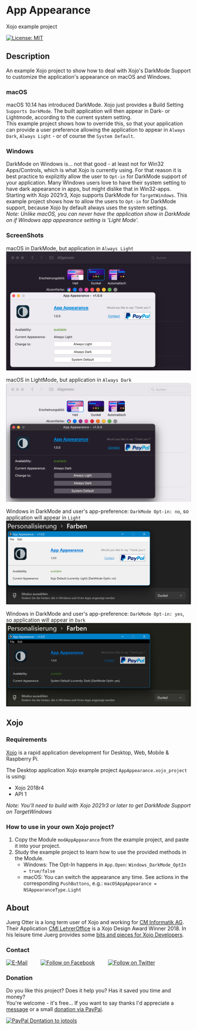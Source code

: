 # App Appearance
Xojo example project

[![License: MIT](https://img.shields.io/badge/License-MIT-green.svg)](LICENSE)

## Description
An example Xojo project to show how to deal with Xojo's DarkMode Support to customize the application's appearance on macOS and Windows.

### macOS
macOS 10.14 has introduced DarkMode. Xojo just provides a Build Setting ```Supports DarkMode```. The built application will then appear in Dark- or Lightmode, according to the current system setting.  
This example project shows how to override this, so that your application can provide a user preference allowing the application to appear in ```Always Dark```, ```Always Light``` - or of course the ```System Default```.

### Windows
DarkMode on Windows is... not that good - at least not for Win32 Apps/Controls, which is what Xojo is currently using. For that reason it is best practice to explizitly allow the user to ```Opt-in``` for DarkMode support of your application. Many Windows users love to have their system setting to have dark appearance in apps, but might dislike that in Win32-apps.  
Starting with Xojo 2021r3, Xojo supports DarkMode for ```TargetWindows```. This example project shows how to allow the users to ```Opt-in``` for DarkMode support, because Xojo by default always uses the system settings.  
*Note: Unlike macOS, you can never have the application show in DarkMode on if Windows app appearance setting is 'Light Mode'.*

### ScreenShots
macOS in DarkMode, but application in ```Always Light```  
![ScreenShot: macOS - Always Light](screenshots/app-appearance_always-light.png?raw=true)

macOS in LightMode, but application in ```Always Dark```  
![ScreenShot: macOS - Always Dark](screenshots/app-appearance_always-dark.png?raw=true)

Windows in DarkMode and user's app-preference: ```DarkMode Opt-in: no```, so application will appear in ```Light```   
![ScreenShot: macOS - Always Light](screenshots/app-appearance_optin-no.png?raw=true)

Windows in DarkMode and user's app-preference: ```DarkMode Opt-in: yes```, so application will appear in ```Dark```   
![ScreenShot: macOS - Always Light](screenshots/app-appearance_optin-yes.png?raw=true)


## Xojo
### Requirements
[Xojo](https://www.xojo.com/) is a rapid application development for Desktop, Web, Mobile & Raspberry Pi.  

The Desktop application Xojo example project ```AppAppearance.xojo_project``` is using:
- Xojo 2018r4
- API 1

*Note: You'll need to build with Xojo 2021r3 or later to get DarkMode Support on TargetWindows*

### How to use in your own Xojo project?
1. Copy the Module ```modAppAppearance``` from the example project, and paste it into your project.
2. Study the example project to learn how to use the provided methods in the Module.
   - Windows: The Opt-In happens in ```App.Open```: ```Windows_DarkMode_OptIn = true/false```
   - macOS: You can switch the appearance any time. See actions in the corresponding ```PushButtons```, e.g.: ```macOSAppAppearance = NSAppearanceType.Light```

## About
Juerg Otter is a long term user of Xojo and working for [CM Informatik AG](https://cmiag.ch/). Their Application [CMI LehrerOffice](https://cmi-bildung.ch/) is a Xojo Design Award Winner 2018. In his leisure time Juerg provides some [bits and pieces for Xojo Developers](https://www.jo-tools.ch/).

### Contact
[![E-Mail](https://img.shields.io/static/v1?style=social&label=E-Mail&message=xojo@jo-tools.ch)](mailto:xojo@jo-tools.ch)
&emsp;&emsp;
[![Follow on Facebook](https://img.shields.io/static/v1?style=social&logo=facebook&label=Facebook&message=juerg.otter)](https://www.facebook.com/juerg.otter)
&emsp;&emsp;
[![Follow on Twitter](https://img.shields.io/twitter/follow/juergotter?style=social)](https://twitter.com/juergotter)

### Donation
Do you like this project? Does it help you? Has it saved you time and money?  
You're welcome - it's free... If you want to say thanks I'd appreciate a [message](mailto:xojo@jo-tools.ch) or a small [donation via PayPal](https://paypal.me/jotools).  

[![PayPal Dontation to jotools](https://img.shields.io/static/v1?style=social&logo=paypal&label=PayPal&message=jotools)](https://paypal.me/jotools)
